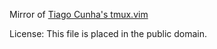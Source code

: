 Mirror of
[Tiago Cunha's tmux.vim](http://tmux.svn.sourceforge.net/viewvc/tmux/trunk/examples/tmux.vim?revision=2783&view=markup)

License: This file is placed in the public domain.
